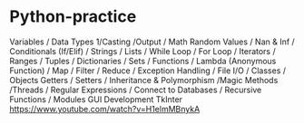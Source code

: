 # Python-practice
 Variables / Data Types 1/Casting /Output / Math Random Values / Nan &amp; Inf / Conditionals (If/Elif) / Strings / Lists / While Loop / For Loop / Iterators / Ranges / Tuples / Dictionaries / Sets / Functions / Lambda (Anonymous Function) / Map / Filter / Reduce / Exception Handling / File I/O / Classes / Objects  Getters / Setters / Inheritance &amp; Polymorphism /Magic Methods /Threads / Regular Expressions / Connect to Databases / Recursive Functions / Modules GUI Development TkInter
https://www.youtube.com/watch?v=H1elmMBnykA
